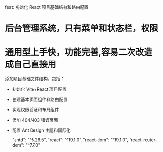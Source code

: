 feat: 初始化 React 项目基础结构和路由配置
# 后台管理系统，只有菜单和状态栏，权限
# 通用型上手快，功能完善,容易二次改造成自己直接用

添加项目基础文件结构，包括：

- 初始化 Vite+React 项目配置
- 创建基本页面组件和路由配置
- 实现权限验证和布局组件
- 添加 404/403 错误页面
- 配置 Ant Design 主题和国际化

  "antd": "^5.26.5",
  "react": "^19.1.0",
  "react-dom": "^19.1.0",
  "react-router-dom": "^7.7.0"
